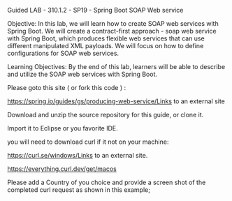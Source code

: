 
Guided LAB - 310.1.2 - SP19 - 
Spring Boot SOAP Web service

Objective:
In this lab, we will learn how to create SOAP web services with Spring Boot. We will create a contract-first approach - soap web service with Spring Boot, which produces flexible web services that can use different manipulated XML payloads. We will focus on how to define configurations for SOAP web services.


Learning Objectives:
By the end of this lab, learners will be able to describe and utilize the SOAP web services with Spring Boot.

Please goto this site  ( or fork this code ) :

https://spring.io/guides/gs/producing-web-service/Links to an external site

Download and unzip the source repository for this guide, or clone it.

Import it to Eclipse or you favorite IDE.

you will need to download curl if it not on your machine:

https://curl.se/windows/Links to an external site.

https://everything.curl.dev/get/macos

Please add a Country of you choice and provide a screen shot of the completed curl request as shown in this example;
